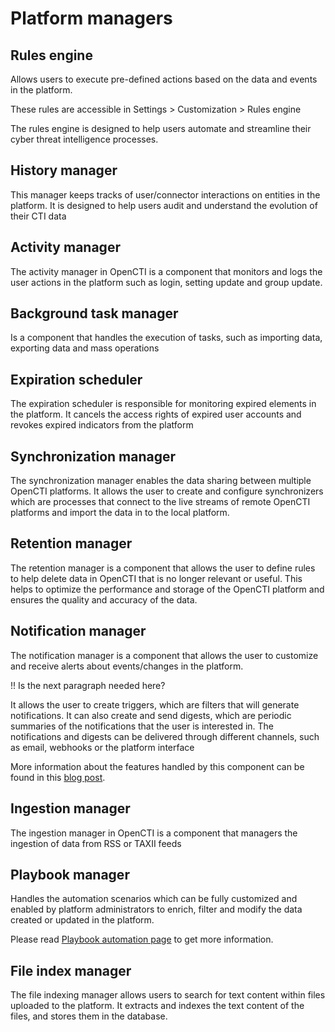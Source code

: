 # Platform managers

## Rules engine

Allows users to execute pre-defined actions based on the data and events in the platform.

These rules are accessible in Settings > Customization > Rules engine

The rules engine is designed to help users automate and streamline their cyber threat intelligence processes.

## History manager

This manager keeps tracks of user/connector interactions on entities in the platform.
It is designed to help users audit and understand the evolution of their CTI data

## Activity manager

The activity manager in OpenCTI is a component that monitors and logs the user actions in the platform such as login, setting update and group update.

## Background task manager

Is a component that handles the execution of tasks, such as importing data, exporting data and mass operations

## Expiration scheduler

The expiration scheduler is responsible for monitoring expired elements in the platform.
It cancels the access rights of expired user accounts and revokes expired indicators from the platform

## Synchronization manager

The synchronization manager enables the data sharing between multiple OpenCTI platforms. It allows the user to create and configure synchronizers which are processes that connect to the live streams of remote OpenCTI platforms and import the data in to the local platform. 

## Retention manager

The retention manager is a component that allows the user to define rules to help delete data in OpenCTI that is no longer relevant or useful. This helps to optimize the performance and storage of the OpenCTI platform and ensures the quality and accuracy of the data.

## Notification manager

The notification manager is a component that allows the user to customize and receive alerts about events/changes in the platform.

!! Is the next paragraph needed here?

It allows the user to create triggers, which are filters that will generate notifications.
It can also create and send digests, which are periodic summaries of the notifications that the user is interested in.
The notifications and digests can be delivered through different channels, such as email, webhooks or the platform interface

More information about the features handled by this component can be found in this [blog post](https://blog.filigran.io/opencti-notifications-and-digests-a-new-powerful-engine-for-the-knowledge-graph-5bb9f04586d9).

## Ingestion manager

The ingestion manager in OpenCTI is a component that managers the ingestion of data from RSS or TAXII feeds

## Playbook manager

Handles the automation scenarios which can be fully customized and enabled by platform administrators to enrich, filter and modify the data created or updated in the platform.

Please read [Playbook automation page](../usage/automation.md) to get more information.

## File index manager

The file indexing manager allows users to search for text content within files uploaded to the platform. 
It extracts and indexes the text content of the files, and stores them in the database.

